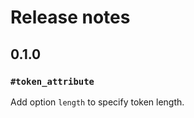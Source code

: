 Release notes
=====

## 0.1.0

### `#token_attribute`

Add option `length` to specify token length.
